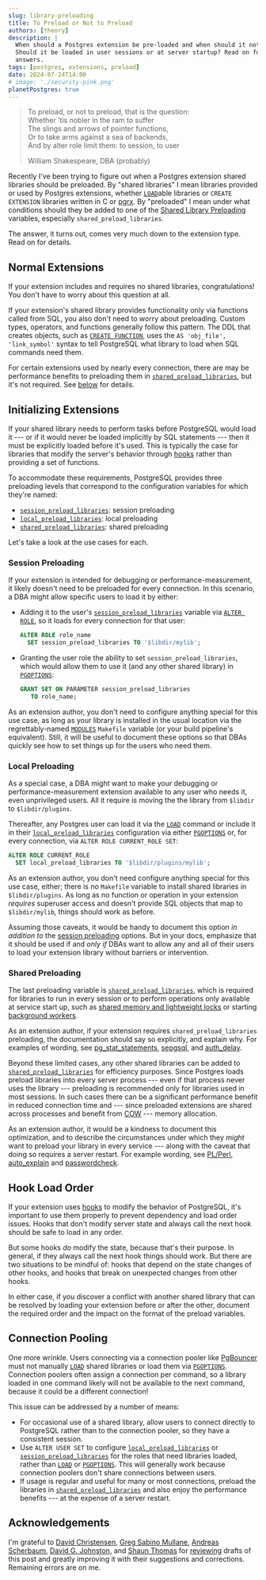 ```yaml
---
slug: library-preloading
title: To Preload or Not to Preload
authors: [theory]
description: |
  When should a Postgres extension be pre-loaded and when should it not?
  Should it be loaded in user sessions or at server startup? Read on for
  answers.
tags: [postgres, extensions, preload]
date: 2024-07-24T14:00
# image: './security-pink.png'
planetPostgres: true
---
```


> To preload, or not to preload, that is the question:<br/>
> Whether ’tis nobler in the ram to suffer<br/>
> The slings and arrows of pointer functions,<br/>
> Or to take arms against a sea of backends,<br/>
> And by alter role limit them: to session, to user
>
> William Shakespeare, DBA (probably)

Recently I've been trying to figure out when a Postgres extension shared
libraries should be preloaded. By "shared libraries" I mean libraries provided
or used by Postgres extensions, whether [`LOAD`]able libraries or
`CREATE EXTENSION` libraries written in C or [pgrx]. By "preloaded" I mean
under what conditions should they be added to one of the [Shared Library
Preloading] variables, especially `shared_preload_libraries`.

The answer, it turns out, comes very much down to the extension type. Read on
for details.

Normal Extensions
-----------------

If your extension includes and requires no shared libraries, congratulations!
You don't have to worry about this question at all.

If your extension's shared library provides functionality only via functions
called from SQL, you also don't need to worry about preloading. Custom types,
operators, and functions generally follow this pattern. The DDL that creates
objects, such as [`CREATE FUNCTION`], uses the `AS 'obj_file', 'link_symbol'`
syntax to tell PostgreSQL what library to load when SQL commands need them.

For certain extensions used by nearly every connection, there are may be
performance benefits to preloading them in [`shared_preload_libraries`], but
it's not required. See [below](#shared-preloading) for details.

Initializing Extensions
-----------------------

If your shared library needs to perform tasks before PostgreSQL would load it
--- or if it would never be loaded implicitly by SQL statements --- then it
must be explicitly loaded before it's used. This is typically the case for
libraries that modify the server's behavior through [hooks] rather than
providing a set of functions.

To accommodate these requirements, PostgreSQL provides three preloading levels
that correspond to the configuration variables for which they're named:

*   [`session_preload_libraries`]: session preloading
*   [`local_preload_libraries`]: local preloading
*   [`shared_preload_libraries`]: shared preloading

Let's take a look at the use cases for each.

### Session Preloading

If your extension is intended for debugging or performance-measurement, it
likely doesn't need to be preloaded for every connection. In this scenario, a
DBA might allow specific users to load it by either:

*   Adding it to the user's [`session_preload_libraries`] variable via
    [`ALTER ROLE`], so it loads for every connection for that user:

    ```sql
    ALTER ROLE role_name
      SET session_preload_libraries TO '$libdir/mylib';
    ```

*   Granting the user role the ability to set `session_preload_libraries`,
    which would allow them to use it (and any other shared library) in
    [`PGOPTIONS`]:

    ```sql
    GRANT SET ON PARAMETER session_preload_libraries
       TO role_name;
    ```

As an extension author, you don't need to configure anything special for this
use case, as long as your library is installed in the usual location via the
regrettably-named [`MODULES`] `Makefile` variable (or your build pipeline's
equivalent). Still, it will be useful to document these options so that DBAs
quickly see how to set things up for the users who need them.

### Local Preloading

As a special case, a DBA might want to make your debugging or
performance-measurement extension available to any user who needs it, even
unprivileged users. All it require is moving the the library from `$libdir` to
`$libdir/plugins`.

Thereafter, any Postgres user can load it via the [`LOAD`] command or include
it in their [`local_preload_libraries`] configuration via either [`PGOPTIONS`]
or, for every connection, via `ALTER ROLE CURRENT_ROLE SET`:

```sql
ALTER ROLE CURRENT_ROLE
  SET local_preload_libraries TO '$libdir/plugins/mylib';
```

As an extension author, you don't need configure anything special for this use
case, either; there is no `Makefile` variable to install shared libraries in
`$libdir/plugins`. As long as no function or operation in your extension
*requires* superuser access and doesn't provide SQL objects that map to
`$libdir/mylib`, things should work as before.

Assuming those caveats, it would be handy to document this option *in addition
to* the [session preloading](#session-preloading) options. But in your docs,
emphasize that it should be used if and *only if* DBAs want to allow any and
all of their users to load your extension library without barriers or
intervention.

### Shared Preloading

The last preloading variable is [`shared_preload_libraries`], which is
required for libraries to run in every session or to perform operations only
available at service start up, such as [shared memory and lightweight locks]
or starting [background workers].

As an extension author, if your extension requires `shared_preload_libraries`
preloading, the documentation should say so explicitly, and explain why. For
examples of wording, see [pg_stat_statements], [sepgsql], and [auth_delay].

Beyond these limited cases, any other shared libraries can be added to
[`shared_preload_libraries`] for efficiency purposes. Since Postgres loads
preload libraries into every server process --- even if that process never
uses the library --- preloading is recommended only for libraries used in most
sessions. In such cases there can be a significant performance benefit in
reduced connection time and --- since preloaded extensions are shared across
processes and benefit from [COW] --- memory allocation.

As an extension author, it would be a kindness to document this optimization,
and to describe the circumstances under which they *might* want to preload
your library in every service --- along with the caveat that doing so requires
a server restart. For example wording, see [PL/Perl], [auto_explain] and
[passwordcheck].

Hook Load Order
---------------

If your extension uses [hooks] to modify the behavior of PostgreSQL, it's
important to use them properly to prevent dependency and load order issues.
Hooks that don't modify server state and always call the next hook should be
safe to load in any order.

But some hooks *do* modify the state, because that's their purpose. In
general, if they always call the next hook things should work. But there are
two situations to be mindful of: hooks that depend on the state changes of
other hooks, and hooks that break on unexpected changes from other hooks.

In either case, if you discover a conflict with another shared library that
can be resolved by loading your extension before or after the other, document
the required order and the impact on the format of the preload variables.

Connection Pooling
------------------

One more wrinkle. Users connecting via a connection pooler like [PgBouncer]
must not manually [`LOAD`] shared libraries or load them via [`PGOPTIONS`].
Connection poolers often assign a connection per command, so a library loaded
in one command likely will not be available to the next command, because it
could be a different connection!

This issue can be addressed by a number of means:

*   For occasional use of a shared library, allow users to connect directly to
    PostgreSQL rather than to the connection pooler, so they have a consistent
    session.
*   Use `ALTER USER SET` to configure [`local_preload_libraries`] or
    [`session_preload_libraries`] for the roles that need libraries loaded,
    rather than  [`LOAD`] or [`PGOPTIONS`]. This will generally work because
    connection poolers don't share connections between users.
*   If usage is regular and useful for many or most connections, preload the
    libraries in [`shared_preload_libraries`] and also enjoy the performance
    benefits --- at the expense of a server restart.

Acknowledgements
----------------

I'm grateful to [David Christensen], [Greg Sabino Mullane], [Andreas
Scherbaum], [David G. Johnston], and [Shaun Thomas] for [reviewing] drafts of
this post and greatly improving it with their suggestions and corrections.
Remaining errors are on me.

  [pgrx]: https://github.com/pgcentralfoundation/pgrx
    "pgrx: Build Postgres Extensions with Rust!"
  [`LOAD`]: https://www.postgresql.org/docs/current/sql-load.html
    "PostgreSQL Docs: LOAD"
  [Shared Library Preloading]: https://www.postgresql.org/docs/current/runtime-config-client.html#RUNTIME-CONFIG-CLIENT-PRELOAD
    "PostgreSQL Docs: Shared Library Preloading"
  [`CREATE FUNCTION`]: https://www.postgresql.org/docs/current/sql-createfunction.html
    "PostgreSQL Docs: CREATE FUNCTION"
  [`session_preload_libraries`]: https://www.postgresql.org/docs/current/runtime-config-client.html#GUC-SESSION-PRELOAD-LIBRARIES
    "PostgreSQL Docs: `session_preload_libraries`"
  [`ALTER ROLE`]: https://www.postgresql.org/docs/current/sql-alterrole.html
    "PostgreSQL Docs: ALTER ROLE"
   [`PGOPTIONS`]: https://www.postgresql.org/docs/current/config-setting.html#CONFIG-SETTING-SHELL
     "PostgreSQL Docs: Parameter Interaction via the Shell"
  [`local_preload_libraries`]: https://www.postgresql.org/docs/current/runtime-config-client.html#GUC-LOCAL-PRELOAD-LIBRARIES
    "PostgreSQL Docs: `local_preload_libraries`"
  [`MODULES`]: https://www.postgresql.org/docs/current/extend-pgxs.html#EXTEND-PGXS-MODULES
    "PostgreSQL Docs: CREATE FUNCTION"
  [`shared_preload_libraries`]: https://www.postgresql.org/docs/current/runtime-config-client.html#GUC-SHARED-PRELOAD-LIBRARIES
    "PostgreSQL Docs: `shared_preload_libraries`"
  [background workers]: https://www.postgresql.org/docs/current/bgworker.html
    "PostgreSQL Docs: Background Worker Processes"
  [shared memory and lightweight locks]: https://www.postgresql.org/docs/16/xfunc-c.html#XFUNC-SHARED-ADDIN
    "PostgreSQL Docs: Shared Memory and LWLocks"
  [pg_stat_statements]: https://www.postgresql.org/docs/16/pgstatstatements.html
    "PostgreSQL Docs: pg_stat_statements"
  [sepgsql]: https://www.postgresql.org/docs/16/sepgsql.html#SEPGSQL-INSTALLATION
    "PostgreSQL Docs: sepgsql"
  [auth_delay]: https://www.postgresql.org/docs/16/auth-delay.html
    "PostgreSQL Docs: auth_delay"
  [COW]: https://en.wikipedia.org/wiki/Copy-on-write
    "Wikipedia: Copy-on-write"
  [PL/Perl]: https://www.postgresql.org/docs/16/plperl-under-the-hood.html#GUC-PLPERL-ON-INIT
    "PostgreSQL Docs: plperl.on_init"
  [auto_explain]: https://www.postgresql.org/docs/16/auto-explain.html
    "PostgreSQL Docs: auto_explain"
  [passwordcheck]: https://www.postgresql.org/docs/16/passwordcheck.html
    "PostgreSQL Docs: passwordcheck"
  [Shaun Thomas]: http://bonesmoses.org
  [hooks]: https://wiki.postgresql.org/wiki/PostgresServerExtensionPoints#Hooks
    "PostgreSQL Wiki: Hooks"
  [PgBouncer]: https://www.pgbouncer.org "Lightweight connection pooler for PostgreSQL"
  [David Christensen]: https://github.com/pgguru
  [Greg Sabino Mullane]: https://github.com/turnstep
  [Andreas Scherbaum]: https://andreas.scherbaum.la
  [David G. Johnston]: https://david-g-johnston.com
  [reviewing]: https://github.com/theory/justatheory/pull/6
